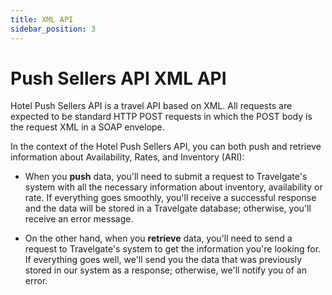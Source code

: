 ```yaml
---
title: XML API
sidebar_position: 3
---
```


# Push Sellers API XML API

Hotel Push Sellers API is a travel API based on XML. All requests are expected to be standard HTTP POST requests in which the POST body is the request XML in a SOAP envelope.

In the context of the Hotel Push Sellers API, you can both push and retrieve information about Availability, Rates, and Inventory (ARI):

* When you **push** data, you'll need to submit a request to Travelgate's system with all the necessary information about inventory, availability or rate. If everything goes smoothly, you'll receive a successful response and the data will be stored in a Travelgate database; otherwise, you'll receive an error message.

* On the other hand, when you **retrieve** data, you'll need to send a request to Travelgate's system to get the information you're looking for. If everything goes well, we'll send you the data that was previously stored in our system as a response; otherwise, we'll notify you of an error.